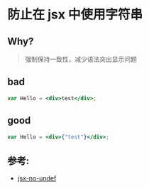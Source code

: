 # 防止在 jsx 中使用字符串

## Why?

> 强制保持一致性，减少语法突出显示问题

## bad

```jsx
var Hello = <div>test</div>;
```

## good

```jsx
var Hello = <div>{"test"}</div>;
```

## 参考:

- [jsx-no-undef](https://github.com/jsx-eslint/eslint-plugin-react/blob/c42b624d0fb9ad647583a775ab9751091eec066f/docs/rules/jsx-no-undef)
